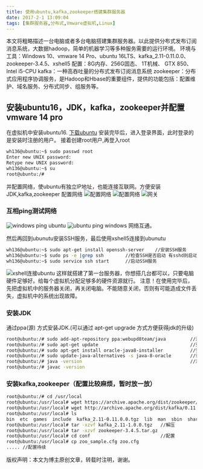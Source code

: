 ```yaml
---
title: 使用ubuntu,kafka,zookeeper搭建集群服务器
date: 2017-2-1 13:09:04
tags: [集群服务器,分布式,Vmware虚拟机,Linux]
---
```

本文将粗略描述一台电脑或者多台电脑搭建集群服务器。以此提供分布式发布订阅消息系统，大数据hadoop，简单的机器学习等多种服务需要的运行环境。
环境与工具：Windows 10、vmware 14 Pro、ubuntu 16LTS、kafka_2.11-0.11.0.0、zookeeper-3.4.5、xshell5
配置：8G内存、256G固态、 1T机械、 GTX 850、Intel i5-CPU
kafka：一种高吞吐量的分布式发布订阅消息系统
zookeeper：分布式应用程序协调服务，是Hadoop和Hbase的重要组件，提供的功能包括：配置维护、域名服务、分布式同步、组服务等。
## 安装ubuntu16，JDK，kafka，zookeeper并配置vmware 14 pro
在虚拟机中安装ubuntu16. [下载ubuntu](https://www.ubuntu.com/download/desktop)
安装完毕后，进入登录界面，此时登录的是安装时注册的用户。
接着创建root用户,再登入root
``` bash
wh136@ubuntu:~$ sudo passwd root
Enter new UNIX password: 
Retype new UNIX password:
wh136@ubuntu:~$ su
root@ubuntu:/#
```
<!-- more -->
并配置网络，使ubuntu有独立IP地址，也能连接互联网。方便安装JDK,kafka,zookeeper
配置网络
![配置网络](https://onedrive.gimhoy.com/1drv/aHR0cHM6Ly8xZHJ2Lm1zL3UvcyFBbmhUd09YVkZoTzRoV1c1N2lkS1dlbUpyOVNB.jpg)
![配置网络](https://onedrive.gimhoy.com/1drv/aHR0cHM6Ly8xZHJ2Lm1zL3UvcyFBbmhUd09YVkZoTzRoV2dWZ1Y5TktSQUZ3UDFJ.jpg)
![网关](https://onedrive.gimhoy.com/1drv/aHR0cHM6Ly8xZHJ2Lm1zL3UvcyFBbmhUd09YVkZoTzRoV09NdTFtQ2VYNzEycTNp.jpg)

### 互相ping测试网络
![windows ping ubuntu](https://onedrive.gimhoy.com/1drv/aHR0cHM6Ly8xZHJ2Lm1zL3UvcyFBbmhUd09YVkZoTzRoV1l1UlZTWkhhUml4QmNq.jpg)
![ubuntu ping windows](https://onedrive.gimhoy.com/1drv/aHR0cHM6Ly8xZHJ2Lm1zL3UvcyFBbmhUd09YVkZoTzRoV2ZtbnpNb0NNbFNTU2tv.jpg)
网络互通。

然后再回到ubunutu安装SSH服务，最后使用xshell5连接到ubunutu
``` bash
wh136@ubuntu:~$ sudo apt-get install openssh-server    //安装SSH服务
wh136@ubuntu:~$ sudo ps -e |grep ssh        //检查SSH是否启动 有sshd则启动了
wh136@ubuntu:~$ sudo service ssh start      //启动SSH服务
```
![xshell连接ubuntu](https://onedrive.gimhoy.com/1drv/aHR0cHM6Ly8xZHJ2Lm1zL3UvcyFBbmhUd09YVkZoTzRoV25kZVB5SEdmcVJydjdC.jpg)
这样就搭建了第一台服务器，你想搭几台都可以，只要电脑硬件足够好。给每个虚拟机分配足够多的硬件资源就行。
注意！在使用完毕后，先把虚拟机中的服务器关闭，再关闭电脑。不能随意关闭，否则有可能造成文件丢失，虚拟机中的系统出现故障。

### 安装JDK
通过ppa(源) 方式安装JDK.(可以通过 apt-get upgrade 方式方便获得jdk的升级)
``` bash
root@ubuntu:/# sudo add-apt-repository ppa:webupd8team/java         //添加ppa 添加仓库源：
root@ubuntu:/# sudo apt-get update                                  //更新软件包列表
root@ubuntu:/# sudo apt-get install oracle-java8-installer          //安装Oracle-java-installer 
root@ubuntu:/# sudo update-java-alternatives -s java-8-oracle       //设置系统默认jdk
root@ubuntu:/# java -version                                        //测试jdk是否安装成功
root@ubuntu:/# javac -version
```
### 安装kafka,zookeeper（配置比较麻烦，暂时放一放）
``` bash
root@ubuntu:/# cd /usr/local
root@ubuntu:/usr/local# wget https://archive.apache.org/dist/zookeeper/zookeeper-3.4.5/zookeeper-3.4.5.tar.gz   //注意zookeeper的版本号。后续有些操作会有差别。
root@ubuntu:/usr/local# wget http://archive.apache.org/dist/kafka/0.11.0.0/kafka_2.11-0.11.0.0.tgz
root@ubuntu:/usr/local# ls
bin  etc  games  include  kafka_2.11-0.11.0.0.tgz  lib  man  sbin  share  src   zookeeper-3.4.5.tar.gz
root@ubuntu:/usr/local# tar -xzvf kafka_2.11-1.0.0.tgz   //解压
root@ubuntu:/usr/local# tar -xzvf zookeeper-3.4.5.tar.gz
root@ubuntu:/usr/local# cd conf                          //配置
root@ubuntu:/usr/local# cp zoo_sample.cfg zoo.cfg
..... //配置待续
```
版权声明：本文为博主原创文章，转载时注明，谢谢。



